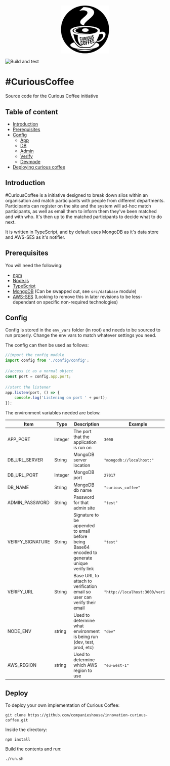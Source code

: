 <p align="center">
    <img src="readme-images/curious-coffee.png" alt="Curious Coffee" title="Curious Coffee" width="30%" />
</p>

![Build and test](https://github.com/companieshouse/innovation-curious-coffee/workflows/Build%20and%20test/badge.svg)

# #CuriousCoffee
Source code for the Curious Coffee initiative

## Table of content

- [Introduction](#introduction)
- [Prerequisites](#prerequisites)
- [Config](#config)
  - [App](#app)
  - [DB](#db)
  - [Admin](#admin)
  - [Verify](#verify)
  - [Devmode](#devmode)
- [Deploying curious coffee](#deploy)

## Introduction
#CuriousCoffee is a initiative designed to break down silos within an organisation and match participants with people from different departments. Participants can register on the site and the system will ad-hoc match participants, as well as email them to inform them they've been matched and with who. It's then up to the matched participants to decide what to do next.

It is written in TypeScript, and by default uses MongoDB as it's data store and AWS-SES as it's notifier.

## Prerequisites
You will need the following:
- [npm](https://www.npmjs.com/)
- [Node.js](https://nodejs.org/en/)
- [TypeScript](https://www.typescriptlang.org/)
- [MongoDB](https://www.mongodb.com/) (Can be swapped out, see `src/database` module)
- [AWS-SES](https://aws.amazon.com/ses/) (Looking to remove this in later revisions to be less-dependant on specific non-required technologies)

## Config
Config is stored in the `env_vars` folder (in root) and needs to be sourced to run properly. Change the env vars to match whatever settings you need.

The config can then be used as follows:

```javascript
//import the config module
import config from './config/config';

//access it as a normal object
const port = config.app.port;

//start the listener
app.listen(port, () => {
    console.log('Listening on port ' + port);
});
```

The environment variables needed are below.

| Item | Type | Description | Example |
| ---- | ---- | ---- | ----|
| APP_PORT | Integer | The port that the application is run on | `3000` |
| DB_URL_SERVER | String | MongoDB server location | `"mongodb://localhost:"` |
| DB_URL_PORT | Integer | MongoDB port | `27017` |
| DB_NAME | String | MongoDB db name | `"curious_coffee"` |
| ADMIN_PASSWORD | String | Password for that admin site | `"test"` |
| VERIFY_SIGNATURE | String | Signature to be appended to email before being Base64 encoded to generate unique verify link | `"test"` |
| VERIFY_URL | String | Base URL to attach to verification email so user can verify their email | `"http://localhost:3000/verify"` |
| NODE_ENV | string | Used to determine what environment is being run (dev, test, prod, etc) | `"dev"` |
| AWS_REGION | string | Used to determine which AWS region to use | `"eu-west-1"` |


## Deploy
To deploy your own implementation of Curious Coffee:

```
git clone https://github.com/companieshouse/innovation-curious-coffee.git
```

Inside the directory: 

```
npm install
```

Build the contents and run:

```
./run.sh
```
